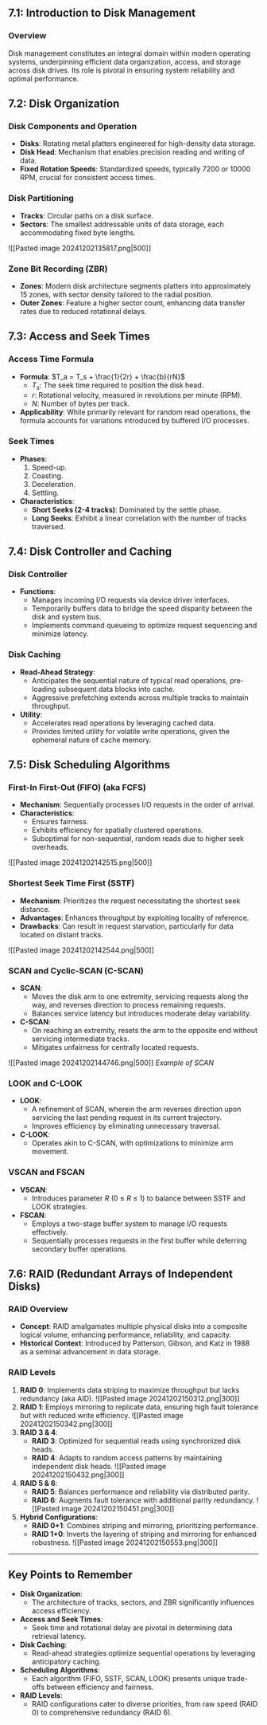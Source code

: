## 7.1: Introduction to Disk Management

### Overview

Disk management constitutes an integral domain within modern operating systems, underpinning efficient data organization, access, and storage across disk drives. Its role is pivotal in ensuring system reliability and optimal performance.

## 7.2: Disk Organization

### Disk Components and Operation

- **Disks**: Rotating metal platters engineered for high-density data storage.
- **Disk Head**: Mechanism that enables precision reading and writing of data.
- **Fixed Rotation Speeds**: Standardized speeds, typically 7200 or 10000 RPM, crucial for consistent access times.

### Disk Partitioning

- **Tracks**: Circular paths on a disk surface.
- **Sectors**: The smallest addressable units of data storage, each accommodating fixed byte lengths.

![[Pasted image 20241202135817.png|500]]

### Zone Bit Recording (ZBR)

- **Zones**: Modern disk architecture segments platters into approximately 15 zones, with sector density tailored to the radial position.
- **Outer Zones**: Feature a higher sector count, enhancing data transfer rates due to reduced rotational delays.

## 7.3: Access and Seek Times

### Access Time Formula

- **Formula**: $T_a = T_s + \frac{1}{2r} + \frac{b}{rN}$
  - $T_s$: The seek time required to position the disk head.
  - $r$: Rotational velocity, measured in revolutions per minute (RPM).
  - $N$: Number of bytes per track.
- **Applicability**: While primarily relevant for random read operations, the formula accounts for variations introduced by buffered I/O processes.

### Seek Times

- **Phases**:
  1. Speed-up.
  2. Coasting.
  3. Deceleration.
  4. Settling.
- **Characteristics**:
  - **Short Seeks (2-4 tracks)**: Dominated by the settle phase.
  - **Long Seeks**: Exhibit a linear correlation with the number of tracks traversed.

## 7.4: Disk Controller and Caching

### Disk Controller

- **Functions**:
  - Manages incoming I/O requests via device driver interfaces.
  - Temporarily buffers data to bridge the speed disparity between the disk and system bus.
  - Implements command queueing to optimize request sequencing and minimize latency.

### Disk Caching

- **Read-Ahead Strategy**:
  - Anticipates the sequential nature of typical read operations, pre-loading subsequent data blocks into cache.
  - Aggressive prefetching extends across multiple tracks to maintain throughput.
- **Utility**:
  - Accelerates read operations by leveraging cached data.
  - Provides limited utility for volatile write operations, given the ephemeral nature of cache memory.

## 7.5: Disk Scheduling Algorithms

### First-In First-Out (FIFO) (aka FCFS)

- **Mechanism**: Sequentially processes I/O requests in the order of arrival.
- **Characteristics**:
  - Ensures fairness.
  - Exhibits efficiency for spatially clustered operations.
  - Suboptimal for non-sequential, random reads due to higher seek overheads.

![[Pasted image 20241202142515.png|500]]
### Shortest Seek Time First (SSTF)

- **Mechanism**: Prioritizes the request necessitating the shortest seek distance.
- **Advantages**: Enhances throughput by exploiting locality of reference.
- **Drawbacks**: Can result in request starvation, particularly for data located on distant tracks.

![[Pasted image 20241202142544.png|500]]
### SCAN and Cyclic-SCAN (C-SCAN)

- **SCAN**:
  - Moves the disk arm to one extremity, servicing requests along the way, and reverses direction to process remaining requests.
  - Balances service latency but introduces moderate delay variability.
- **C-SCAN**:
  - On reaching an extremity, resets the arm to the opposite end without servicing intermediate tracks.
  - Mitigates unfairness for centrally located requests.

![[Pasted image 20241202144746.png|500]]
*Example of SCAN*
### LOOK and C-LOOK

- **LOOK**:
  - A refinement of SCAN, wherein the arm reverses direction upon servicing the last pending request in its current trajectory.
  - Improves efficiency by eliminating unnecessary traversal.
- **C-LOOK**:
  - Operates akin to C-SCAN, with optimizations to minimize arm movement.

### VSCAN and FSCAN

- **VSCAN**:
  - Introduces parameter $R$ (0 $\leq$ $R$ $\leq$ 1) to balance between SSTF and LOOK strategies.
- **FSCAN**:
  - Employs a two-stage buffer system to manage I/O requests effectively.
  - Sequentially processes requests in the first buffer while deferring secondary buffer operations.

## 7.6: RAID (Redundant Arrays of Independent Disks)

### RAID Overview

- **Concept**: RAID amalgamates multiple physical disks into a composite logical volume, enhancing performance, reliability, and capacity.
- **Historical Context**: Introduced by Patterson, Gibson, and Katz in 1988 as a seminal advancement in data storage.

### RAID Levels

1. **RAID 0**: Implements data striping to maximize throughput but lacks redundancy (aka AID).
   ![[Pasted image 20241202150312.png|300]]
2. **RAID 1**: Employs mirroring to replicate data, ensuring high fault tolerance but with reduced write efficiency.
   ![[Pasted image 20241202150342.png|300]]
3. **RAID 3 & 4**:
   - **RAID 3**: Optimized for sequential reads using synchronized disk heads.
   - **RAID 4**: Adapts to random access patterns by maintaining independent disk heads.
     ![[Pasted image 20241202150432.png|300]]
4. **RAID 5 & 6**:
   - **RAID 5**: Balances performance and reliability via distributed parity.
   - **RAID 6**: Augments fault tolerance with additional parity redundancy.
     ![[Pasted image 20241202150451.png|300]]
5. **Hybrid Configurations**:
   - **RAID 0+1**: Combines striping and mirroring, prioritizing performance.
   - **RAID 1+0**: Inverts the layering of striping and mirroring for enhanced robustness.
     ![[Pasted image 20241202150553.png|300]]

---

## Key Points to Remember

- **Disk Organization**:
  - The architecture of tracks, sectors, and ZBR significantly influences access efficiency.
- **Access and Seek Times**:
  - Seek time and rotational delay are pivotal in determining data retrieval latency.
- **Disk Caching**:
  - Read-ahead strategies optimize sequential operations by leveraging anticipatory caching.
- **Scheduling Algorithms**:
  - Each algorithm (FIFO, SSTF, SCAN, LOOK) presents unique trade-offs between efficiency and fairness.
- **RAID Levels**:
  - RAID configurations cater to diverse priorities, from raw speed (RAID 0) to comprehensive redundancy (RAID 6).
